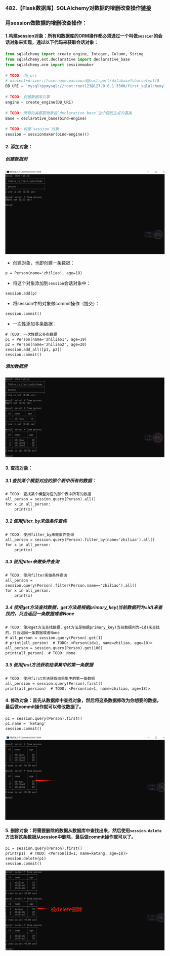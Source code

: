 ### 482.【Flask数据库】SQLAlchemy对数据的增删改查操作[链接](http://wangkaixiang.cn/python-flask/di-liu-zhang-ff1a-sqlalchemy-shu-ju-ku/di-san-jie-ff1a-sqlalchemy-de-orm.html)

### 用session做数据的增删改查操作：
#### 1.构建session对象：所有和数据库的ORM操作都必须通过一个叫做`session`的会话对象来实现，通过以下代码来获取会话对象：
```python
from sqlalchemy import create_engine, Integer, Column, String
from sqlalchemy.ext.declarative import declarative_base
from sqlalchemy.orm import sessionmaker

# TODO: db_uri
# dialect+driver://username:password@host:port/database?charset=utf8
DB_URI = 'mysql+pymysql://root:root123@127.0.0.1:3300/first_sqlalchemy?charset=utf8'

# TODO: 创建数据库引擎
engine = create_engine(DB_URI)

# TODO: 所有的类都要继承自`declarative_base`这个函数生成的基类
Base = declarative_base(bind=engine)

# TODO: 构建`session`对象
session = sessionmaker(bind=engine)()
```

#### 2. 添加对象：

##### 创建数据前
![avatar](../assets/8.png)

* 创建对象，也即创建一条数据：
```text
p = Person(name='zhiliao', age=18)
```
        
* 将这个对象添加到`session`会话对象中：
```text
session.add(p)
```

* 将session中的对象做commit操作（提交）：
```text
session.commit()
```
        
* 一次性添加多条数据：
```text
# TODO: 一次性提交多条数据
p1 = Person(name='zhiliao1', age=19)
p2 = Person(name='zhiliao2', age=20)
session.add_all([p1, p2])
session.commit()
```

##### 添加数据后
![avatar](../assets/9.png)
        
#### 3. 查找对象：

##### 3.1 查找某个模型对应的那个表中所有的数据：
```text
# TODO: 查找某个模型对应的那个表中所有的数据
all_person = session.query(Person).all()
for x in all_person:
    print(x)
```

##### 3.2 使用filter_by来做条件查询
```text
# TODO: 使用filter_by来做条件查询
all_person = session.query(Person).filter_by(name='zhiliao').all()
for x in all_person:
    print(x)
```

##### 3.3 使用filter来做条件查询
```text
# TODO: 使用filter来做条件查询
all_person = session.query(Person).filter(Person.name=='zhiliao').all()
for x in all_person:
    print(x)
```

##### 3.4 使用get方法查找数据，get方法是根据primary_key(当前数据列为=id)来查找的，只会返回一条数据或者None
```text
# TODO: 使用get方法查找数据，get方法是根据primary_key(当前数据列为=id)来查找的，只会返回一条数据或者None
# all_person = session.query(Person).get(1)
# print(all_person)  # TODO: <Person(id=1, name=zhiliao, age=18)>
all_person = session.query(Person).get(100)
print(all_person)  # TODO: None
```

##### 3.5 使用first方法获取结果集中的第一条数据
```text
# TODO: 使用first方法获取结果集中的第一条数据
all_persion = session.query(Person).first()
print(all_persion)  # TODO: <Person(id=1, name=zhiliao, age=18)>
```
    
#### 4. 修改对象：首先从数据库中查找对象，然后将这条数据修改为你想要的数据，最后做commit操作就可以修改数据了。
```text
p1 = session.query(Person).first()
p1.name = 'ketang'
session.commit()
```
![avatar](../assets/10.png)

#### 5. 删除对象：将需要删除的数据从数据库中查找出来，然后使用`session.delete`方法将这条数据从session中删除，最后做commit操作就可以了。
```text
p1 = session.query(Person).first()
print(p1)  # TODO: <Person(id=1, name=ketang, age=18)>
session.delete(p1)
session.commit()
```
![avatar](../assets/11.png)